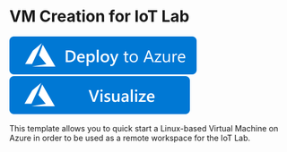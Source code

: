 # VM Creation for IoT Lab

[![Deploy To Azure](https://raw.githubusercontent.com/GiovanniGrieco/iod-sim-workspace-quickstart/main/images/deploytoazure.svg?sanitize=true)](https://portal.azure.com/#create/Microsoft.Template/uri/https%3A%2F%2Fraw.githubusercontent.com%2FGiovanniGrieco%2Fiod-sim-workspace-quickstart%2Fmain%2Fazuredeploy.json)
[![Visualize](https://raw.githubusercontent.com/GiovanniGrieco/iod-sim-workspace-quickstart/main/images/visualizebutton.svg?sanitize=true)](http://armviz.io/#/?load=https%3A%2F%2Fraw.githubusercontent.com%2FGiovanniGrieco%2Fiod-sim-workspace-quickstart%2Fmain%2Fazuredeploy.json)

This template allows you to quick start a Linux-based Virtual Machine on Azure in order to be used as a remote workspace for the IoT Lab.
